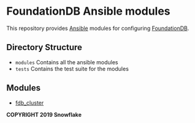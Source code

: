 # FoundationDB Ansible modules

This repository provides [Ansible](https://www.ansible.com)  modules for configuring [FoundationDB](https://www.foundationdb.org).

## Directory Structure

* `modules` Contains all the ansible modules
* `tests` Contains the test suite for the modules


## Modules

* [fdb_cluster](./module_fdb_cluster.md)




**COPYRIGHT 2019 Snowflake**